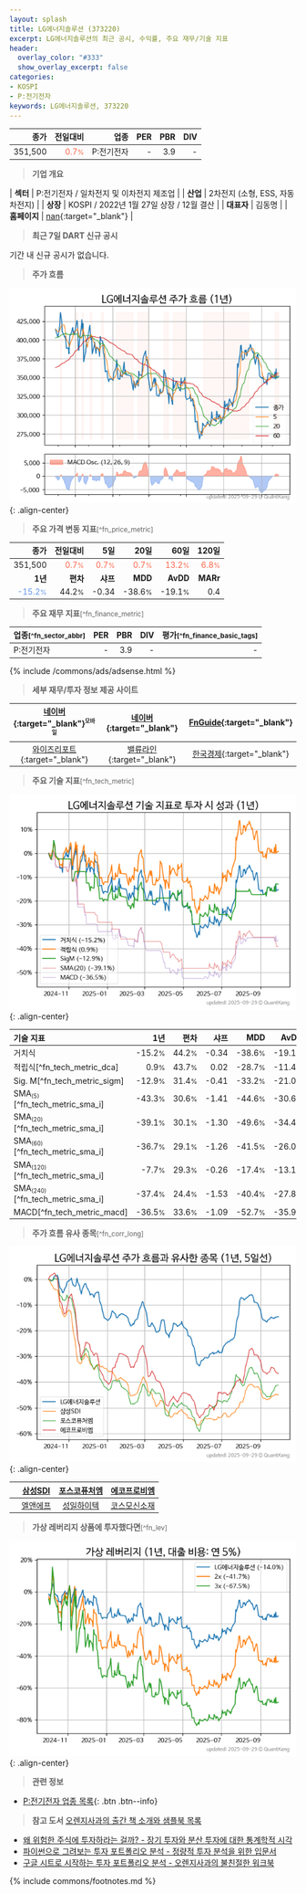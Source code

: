 ```yaml
---
layout: splash
title: LG에너지솔루션 (373220)
excerpt: LG에너지솔루션의 최근 공시, 수익률, 주요 재무/기술 지표
header:
  overlay_color: "#333"
  show_overlay_excerpt: false
categories:
- KOSPI
- P:전기전자
keywords: LG에너지솔루션, 373220
---
```


| **종가** | **전일대비** | **업종** | **PER** | **PBR** | **DIV** |
| -------: | -----------: | -------: | ------: | ------: | ------: |
| 351,500 | <span style="color: tomato">0.7<small>%</small></span> | P:전기전자 | - | 3.9 | - |

<!-- more -->


> **기업 개요**<a id="company"></a>

| <span style="white-space:nowrap;">**섹터**</span> | P:전기전자 / 일차전지 및 이차전지 제조업 |
| <span style="white-space:nowrap;">**산업**</span> | 2차전지 (소형, ESS, 자동차전지) |
| <span style="white-space:nowrap;">**상장**</span> | KOSPI / 2022년 1월 27일 상장 / 12월 결산 |
| <span style="white-space:nowrap;">**대표자**</span> | 김동명 |
| <span style="white-space:nowrap;">**홈페이지**</span> | [nan](nan){:target="_blank"} |


> **최근 7일 DART 신규 공시**<a id="dart"></a>

기간 내 신규 공시가 없습니다.


> **주가 흐름**<a id="price"></a>

![373220](/stock/images/373220.png){: .align-center}


> **주요 가격 변동 지표**<small>[^fn_price_metric]</small>

| **종가** | **전일대비** | **5일** | **20일** | **60일** | **120일** |
| -------: | -----------: | ------: | -------: | -------: | --------: |
| 351,500 | <span style="color: tomato">0.7<small>%</small></span> | <span style="color: tomato">0.7<small>%</small></span> | <span style="color: tomato">0.7<small>%</small></span> | <span style="color: tomato">13.2<small>%</small></span> | <span style="color: tomato">6.8<small>%</small></span> |
| **1년** | **편차** | **샤프** | **MDD** | **AvDD** | **MARr** |
| <span style="color: cornflowerblue">-15.2<small>%</small></span> | 44.2<small>%</small> | -0.34 | -38.6<small>%</small> | -19.1<small>%</small> | 0.4 |


> **주요 재무 지표**<small>[^fn_finance_metric]</small>

| **업종**<small>[^fn_sector_abbr]</small> | **PER** | **PBR** | **DIV** | **평가**<small>[^fn_finance_basic_tags]</small> |
| :--------------------------------------- | ------: | ------: | ------: | ----------------------------------------------: |
| P:전기전자 | - | 3.9 | - | - |



{% include /commons/ads/adsense.html %}

> **세부 재무/투자 정보 제공 사이트**

| [네이버](https://m.stock.naver.com/domestic/stock/373220/finance/summary){:target="_blank"}<sup><small>모바일</small></sup> | [네이버](https://finance.naver.com/item/coinfo.naver?code=373220){:target="_blank"} | [FnGuide](https://comp.fnguide.com/SVO2/ASP/SVD_Invest.asp?gicode=A373220&MenuYn=Y){:target="_blank"} |
| :---: | :---: | :---: |
| [와이즈리포트](https://comp.wisereport.co.kr/company/c1040001.aspx?cmp_cd=373220){:target="_blank"} | [밸류라인](https://www.valueline.co.kr/finance/summary/373220){:target="_blank"} | [한국경제](https://markets.hankyung.com/stock/373220/financial-summary){:target="_blank"} |


> **주요 기술 지표**<small>[^fn_tech_metric]</small>


![373220](/stock/images/373220_tech.png){: .align-center}

| **기술 지표** | **1년** | **편차** | **샤프** | **MDD** | **AvDD** |
| :------------ | ------: | -----------: | -------: | ------: | -------: |
| 거치식 | -15.2<small>%</small> | 44.2<small>%</small> | -0.34 | -38.6<small>%</small> | -19.1<small>%</small> |
| 적립식[^fn_tech_metric_dca] | 0.9<small>%</small> | 43.7<small>%</small> | 0.02 | -28.7<small>%</small> | -11.4<small>%</small> |
| Sig. M[^fn_tech_metric_sigm] | -12.9<small>%</small> | 31.4<small>%</small> | -0.41 | -33.2<small>%</small> | -21.0<small>%</small> |
| SMA<small><sub>(5)</sub></small>[^fn_tech_metric_sma_i] | -43.3<small>%</small> | 30.6<small>%</small> | -1.41 | -44.6<small>%</small> | -30.6<small>%</small> |
| SMA<small><sub>(20)</sub></small>[^fn_tech_metric_sma_i] | -39.1<small>%</small> | 30.1<small>%</small> | -1.30 | -49.6<small>%</small> | -34.4<small>%</small> |
| SMA<small><sub>(60)</sub></small>[^fn_tech_metric_sma_i] | -36.7<small>%</small> | 29.1<small>%</small> | -1.26 | -41.5<small>%</small> | -26.0<small>%</small> |
| SMA<small><sub>(120)</sub></small>[^fn_tech_metric_sma_i] | -7.7<small>%</small> | 29.3<small>%</small> | -0.26 | -17.4<small>%</small> | -13.1<small>%</small> |
| SMA<small><sub>(240)</sub></small>[^fn_tech_metric_sma_i] | -37.4<small>%</small> | 24.4<small>%</small> | -1.53 | -40.4<small>%</small> | -27.8<small>%</small> |
| MACD[^fn_tech_metric_macd] | -36.5<small>%</small> | 33.6<small>%</small> | -1.09 | -52.7<small>%</small> | -35.9<small>%</small> |


> **주가 흐름 유사 종목**<a id="corr"></a><small>[^fn_corr_long]</small>

![373220](/stock/images/373220_corr.png){: .align-center}

|       | [삼성SDI](/006400/) | [포스코퓨처엠](/003670/) | [에코프로비엠](/247540/) |
| :---: | :------------------------------------: | :------------------------------------: | :------------------------------------: |
|       | [엘앤에프](/066970/) | [성일하이텍](/365340/) | [코스모신소재](/005070/) |


> **가상 레버리지 상품에 투자했다면**<a id="2x"></a><small>[^fn_lev]</small>

![373220](/stock/images/373220_2x.png){: .align-center}


> **관련 정보**

- [P:전기전자 업종 목록](/stats/sector/kospi_업종_전기전자_종목/){: .btn .btn--info}

> **참고 도서** [오렌지사과의 출간 책 소개와 샘플북 목록](https://kongdori.tistory.com/691)

- [왜 위험한 주식에 투자하라는 걸까? - 장기 투자와 분산 투자에 대한 통계학적 시각](https://kongdori.tistory.com/421)
- [파이썬으로 그려보는 투자 포트폴리오 분석  - 정량적 투자 분석을 위한 입문서](https://kongdori.tistory.com/643)
- [구글 시트로 시작하는 투자 포트폴리오 분석 - 오렌지사과의 불친절한 워크북](https://kongdori.tistory.com/449)


{% include commons/footnotes.md %}